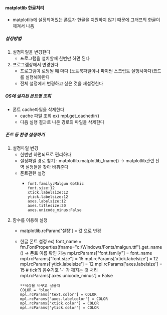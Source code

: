 #### matplotlib 한글처리
  - matplotlib에 설정되어있는 폰트가 한글을 지원하지 않기 때문에 그래프의 한글이 깨져서 나옴
##### 설정방법
  1. 설정파일을 변경한다
      - 프로그램을 설치할때 한번만 하면 된다
  2. 프로그램상에서 변경한다
      - 프로그램이 로딩될 떄 마다 (노트북파일이나 파이썬 스크립트 실행시마다)코드를 실행해야한다
      - 전체 설정에서 변경하고 싶은 것을 재설정한다

##### OS에 설치된 폰트명 조회
  - 폰트 cache파일을 삭제한다
    - cache 파일 조회
      ex) mpl.get_cachedir()
    - 다음 실행 결과로 나온 경로의 파일을 삭제한다

##### 폰트 등 환경 설정하기
  1. 설정파일 변경
      - 한번만 하면되므로 편리하다
      - 설정파일 경로 찾기 : matplotlib.matplotlib_fname() -> matplotlib관련 전역 설정들을 찾아 바꿔준다
      - 폰트관련 설정
          - ```
            font.family:Malgun Gothic
            font.size:12
            xtick.labelsize:12
            ytick.labelsize:12 
            axes.labelsize:12 
            axes.titlesize:20
            axes.unicode_minus:False
            ```
  2.  함수를 이용해 설정
      - matplotlib.rcParam['설정'] = 값 으로 변경
      - 한글 폰트 설정
        ex) font_name = fm.FontProperties(fname="c:/Windows/Fonts/malgun.ttf").get_name() -> 폰트 이름 확인 가능
            mpl.rcParams["font.family"] = font_name
            mpl.rcParams["font.size"] = 15
            mpl.rcParams['xtick.labelsize'] = 12
            mpl.rcParams['ytick.labelsize'] = 12
            mpl.rcParams['axes.labelsize'] = 15
            # tick의 음수기호 '-' 가 깨지는 것 처리
            mpl.rcParams['axes.unicode_minus'] = False
            
            **색상을 바꾸고 싶을때
            COLOR = 'blue'
            mpl.rcParams['text.color'] = COLOR
            mpl.rcParams['axes.labelcolor'] = COLOR
            mpl.rcParams['xtick.color'] = COLOR
            mpl.rcParams['ytick.color'] = COLOR
